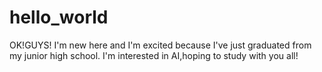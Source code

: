 # hello_world

OK!GUYS!
I'm new here and I'm excited because I've just graduated from my junior high school.
I'm interested in AI,hoping to study with you all!
